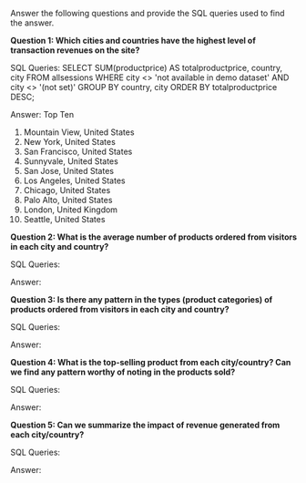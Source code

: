 Answer the following questions and provide the SQL queries used to find the answer.

    
**Question 1: Which cities and countries have the highest level of transaction revenues on the site?**


SQL Queries: 
SELECT   SUM(productprice) AS totalproductprice,
		 country,
		 city
FROM     allsessions
WHERE	 city <> 'not available in demo dataset' 
		 AND city <> '(not set)'
GROUP BY country,
		 city
ORDER BY totalproductprice DESC;



Answer: Top Ten

1. Mountain View, United States
2. New York, United States
3. San Francisco, United States
4. Sunnyvale, United States
5. San Jose, United States
6. Los Angeles, United States
7. Chicago, United States
8. Palo Alto, United States
9. London, United Kingdom
10. Seattle, United States

**Question 2: What is the average number of products ordered from visitors in each city and country?**


SQL Queries:



Answer:





**Question 3: Is there any pattern in the types (product categories) of products ordered from visitors in each city and country?**


SQL Queries:



Answer:





**Question 4: What is the top-selling product from each city/country? Can we find any pattern worthy of noting in the products sold?**


SQL Queries:



Answer:





**Question 5: Can we summarize the impact of revenue generated from each city/country?**

SQL Queries:



Answer:







